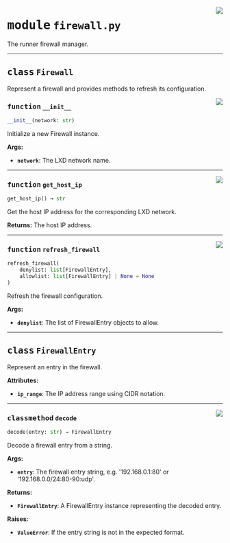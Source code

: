 <!-- markdownlint-disable -->

<a href="../src/firewall.py#L0"><img align="right" style="float:right;" src="https://img.shields.io/badge/-source-cccccc?style=flat-square"></a>

# <kbd>module</kbd> `firewall.py`
The runner firewall manager. 



---

## <kbd>class</kbd> `Firewall`
Represent a firewall and provides methods to refresh its configuration. 

<a href="../src/firewall.py#L52"><img align="right" style="float:right;" src="https://img.shields.io/badge/-source-cccccc?style=flat-square"></a>

### <kbd>function</kbd> `__init__`

```python
__init__(network: str)
```

Initialize a new Firewall instance. 



**Args:**
 
 - <b>`network`</b>:  The LXD network name. 




---

<a href="../src/firewall.py#L60"><img align="right" style="float:right;" src="https://img.shields.io/badge/-source-cccccc?style=flat-square"></a>

### <kbd>function</kbd> `get_host_ip`

```python
get_host_ip() → str
```

Get the host IP address for the corresponding LXD network. 



**Returns:**
  The host IP address. 

---

<a href="../src/firewall.py#L98"><img align="right" style="float:right;" src="https://img.shields.io/badge/-source-cccccc?style=flat-square"></a>

### <kbd>function</kbd> `refresh_firewall`

```python
refresh_firewall(
    denylist: list[FirewallEntry],
    allowlist: list[FirewallEntry] | None = None
)
```

Refresh the firewall configuration. 



**Args:**
 
 - <b>`denylist`</b>:  The list of FirewallEntry objects to allow. 


---

## <kbd>class</kbd> `FirewallEntry`
Represent an entry in the firewall. 



**Attributes:**
 
 - <b>`ip_range`</b>:  The IP address range using CIDR notation. 




---

<a href="../src/firewall.py#L27"><img align="right" style="float:right;" src="https://img.shields.io/badge/-source-cccccc?style=flat-square"></a>

### <kbd>classmethod</kbd> `decode`

```python
decode(entry: str) → FirewallEntry
```

Decode a firewall entry from a string. 



**Args:**
 
 - <b>`entry`</b>:  The firewall entry string, e.g. '192.168.0.1:80' or '192.168.0.0/24:80-90:udp'. 



**Returns:**
 
 - <b>`FirewallEntry`</b>:  A FirewallEntry instance representing the decoded entry. 



**Raises:**
 
 - <b>`ValueError`</b>:  If the entry string is not in the expected format. 


